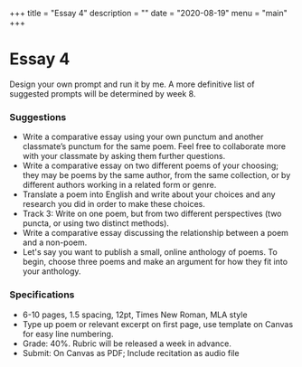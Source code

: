 +++
title = "Essay 4"
description = ""
date = "2020-08-19"
menu = "main"
+++

<div class="essay">

# Essay 4

Design your own prompt and run it by me. A more definitive list of suggested prompts will be determined by week 8.

### Suggestions

* Write a comparative essay using your own punctum and another classmate’s punctum for the same poem. Feel free to collaborate more with your classmate by asking them further questions.
* Write a comparative essay on two different poems of your choosing; they may be poems by the same author, from the same collection, or by different authors working in a related form or genre.
* Translate a poem into English and write about your choices and any research you did in order to make these choices.
* Track 3: Write on one poem, but from two different perspectives (two puncta, or using two distinct methods).
* Write a comparative essay discussing the relationship between a poem and a non-poem.
* Let's say you want to publish a small, online anthology of poems. To begin, choose three poems and make an argument for how they fit into your anthology.

### Specifications

* 6-10 pages, 1.5 spacing, 12pt, Times New Roman, MLA style
* Type up poem or relevant excerpt on first page, use template on Canvas for easy line numbering.
* Grade: 40%. Rubric will be released a week in advance.
* Submit: On Canvas as PDF; Include recitation as audio file

</div>

